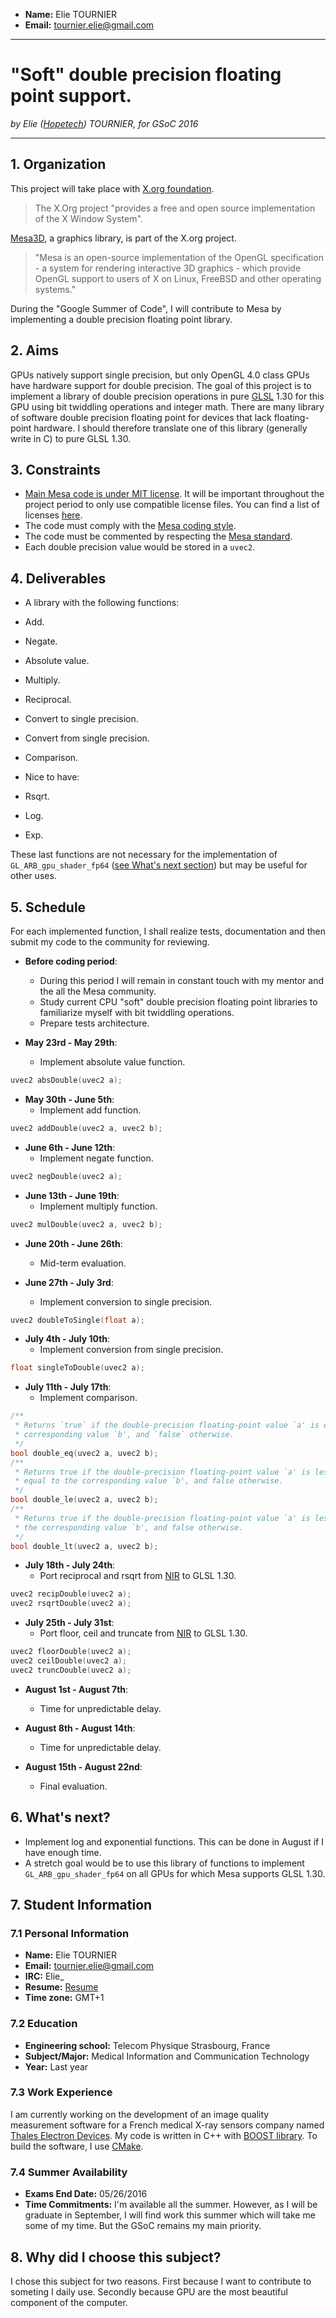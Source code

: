 * **Name:** Elie TOURNIER
* **Email:** tournier.elie@gmail.com

---
# "Soft" double precision floating point support.

_by Elie ([Hopetech](https://github.com/Hopetech)) TOURNIER, for GSoC 2016_

---

## 1. Organization

This project will take place with [X.org foundation](http://www.x.org/wiki/).
>The X.Org project "provides a free and open source implementation of the X Window System".

[Mesa3D](http://www.mesa3d.org/), a graphics library, is part of the X.org project.
>"Mesa is an open-source implementation of the OpenGL specification - a system for rendering interactive 3D graphics - which provide OpenGL support to users of X on Linux, FreeBSD and other operating systems."

During the "Google Summer of Code", I will contribute to Mesa by implementing a double precision floating point library.

## 2. Aims

GPUs natively support single precision, but only OpenGL 4.0 class GPUs have hardware support for double precision.
The goal of this project is to implement a library of double precision operations in pure [GLSL](https://www.opengl.org/documentation/glsl/) 1.30 for this GPU using bit twiddling operations and integer math.
There are many library of software double precision floating point for devices that lack floating-point hardware.
I should therefore translate one of this library (generally write in C) to pure GLSL 1.30.

## 3. Constraints

* [Main Mesa code is under MIT license](http://www.mesa3d.org/license.html). It will be important throughout the project period to only use compatible license files.
You can find a list of licenses [here](https://spdx.org/licenses/).
* The code must comply with the [Mesa coding style](http://www.mesa3d.org/devinfo.html#style).
* The code must be commented by respecting the [Mesa standard](http://www.mesa3d.org/sourcedocs.html).
* Each double precision value would be stored in a `uvec2`.

## 4. Deliverables

* A library with the following functions:
 * Add.
 * Negate.
 * Absolute value.
 * Multiply.
 * Reciprocal.
 * Convert to single precision.
 * Convert from single precision.
 * Comparison.
 
* Nice to have:
 * Rsqrt.
 * Log.
 * Exp.

These last functions are not necessary for the implementation of `GL_ARB_gpu_shader_fp64` ([see What's next section](#whats-next)) but may be useful for other uses.


## 5. Schedule

For each implemented function, I shall realize tests, documentation and then submit my code to the community for reviewing.

* **Before coding period**:
  * During this period I will remain in constant touch with my mentor and the all the Mesa community.
  * Study current CPU "soft" double precision floating point libraries to familiarize myself with bit twiddling operations.
  * Prepare tests architecture.

* **May 23rd - May 29th**:
  * Implement absolute value function.
```C
uvec2 absDouble(uvec2 a);
```

* **May 30th - June 5th**:
  * Implement add function.
```C
uvec2 addDouble(uvec2 a, uvec2 b);
```

* **June 6th - June 12th**:
  * Implement negate function.
```C
uvec2 negDouble(uvec2 a);
```

* **June 13th - June 19th**:
  * Implement multiply function.
```C
uvec2 mulDouble(uvec2 a, uvec2 b);
```

* **June 20th - June 26th**:
  * Mid-term evaluation.

* **June 27th - July 3rd**:
  * Implement conversion to single precision.
```C
uvec2 doubleToSingle(float a);
```

* **July 4th - July 10th**:
  * Implement conversion from single precision.
```C
float singleToDouble(uvec2 a);
```

* **July 11th - July 17th**:
  * Implement comparison.
```C
/**
 * Returns `true` if the double-precision floating-point value `a' is equal to the
 * corresponding value `b', and `false` otherwise.
 */
bool double_eq(uvec2 a, uvec2 b);
/**
 * Returns true if the double-precision floating-point value `a' is less than or
 * equal to the corresponding value `b', and false otherwise.
 */
bool double_le(uvec2 a, uvec2 b);
/**
 * Returns true if the double-precision floating-point value `a' is less than
 * the corresponding value `b', and false otherwise.
 */
bool double_lt(uvec2 a, uvec2 b);
```

* **July 18th - July 24th**:
  * Port reciprocal and rsqrt from [NIR](https://github.com/Igalia/mesa/blob/i965-fp64/src/compiler/nir/nir_lower_double_ops.c) to GLSL 1.30.
```C
uvec2 recipDouble(uvec2 a);
uvec2 rsqrtDouble(uvec2 a);
```

* **July 25th - July 31st**:
  * Port floor, ceil and truncate from [NIR](https://github.com/Igalia/mesa/blob/i965-fp64/src/compiler/nir/nir_lower_double_ops.c) to GLSL 1.30.
```C
uvec2 floorDouble(uvec2 a);
uvec2 ceilDouble(uvec2 a);
uvec2 truncDouble(uvec2 a);
```

* **August 1st - August 7th**:
  * Time for unpredictable delay.

* **August 8th - August 14th**:
  * Time for unpredictable delay.

* **August 15th - August 22nd**:
  * Final evaluation.

## 6. What's next?

* Implement log and exponential functions. This can be done in August if I have enough time.
* A stretch goal would be to use this library of functions to implement `GL_ARB_gpu_shader_fp64` on all GPUs for which Mesa supports GLSL 1.30.

## 7. Student Information

### 7.1 Personal Information

* **Name:** Elie TOURNIER
* **Email:** tournier.elie@gmail.com
* **IRC:** Elie_
* **Resume:** [Resume](https://github.com/Hopetech/myResume/blob/master/CV_Elie.pdf)
* **Time zone:** GMT+1

### 7.2 Education

* **Engineering school:** Telecom Physique Strasbourg, France
* **Subject/Major:** Medical Information and Communication Technology
* **Year:** Last year
 
### 7.3 Work Experience

I am currently working on the development of an image quality measurement software for a French medical X-ray sensors company named [Thales Electron Devices](https://www.thalesgroup.com/en/microwave-imaging-sub-systems/radiology). My code is written in C++ with [BOOST library](http://www.boost.org/). To build the software, I use [CMake](https://cmake.org/).

### 7.4 Summer Availability

* **Exams End Date:** 05/26/2016
* **Time Commitments:** I'm available all the summer. However, as I will be graduate in September, I will find work this summer which will take me some of my time. But the GSoC remains my main priority.

## 8. Why did I choose this subject?

I chose this subject for two reasons.
First because I want to contribute to someting I daily use.
Secondly because GPU are the most beautiful component of the computer.
